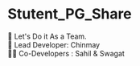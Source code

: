 # Stutent_PG_Share
:link:
Let's Do it As a Team.
<br>
🚩
Lead Developer: Chinmay <br>
👨‍💻 Co-Developers : Sahil & Swagat 


